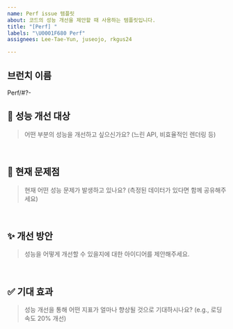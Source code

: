 ```yaml
---
name: Perf issue 템플릿
about: 코드의 성능 개선을 제안할 때 사용하는 템플릿입니다.
title: "[Perf] "
labels: "\U0001F680 Perf"
assignees: Lee-Tae-Yun, juseojo, rkgus24

---
```


## 브런치 이름
Perf/#?-

## 🎯 성능 개선 대상
> 어떤 부분의 성능을 개선하고 싶으신가요? (느린 API, 비효율적인 렌더링 등)

<br>

## 🤔 현재 문제점
> 현재 어떤 성능 문제가 발생하고 있나요? (측정된 데이터가 있다면 함께 공유해주세요)

<br>

## ✨ 개선 방안
> 성능을 어떻게 개선할 수 있을지에 대한 아이디어를 제안해주세요.

<br>

## ✅ 기대 효과
> 성능 개선을 통해 어떤 지표가 얼마나 향상될 것으로 기대하시나요? (e.g., 로딩 속도 20% 개선)

